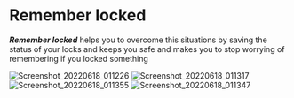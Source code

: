 # Remember locked
***Remember locked*** helps you to overcome this situations by saving the status of your locks and keeps you safe and makes you to stop worrying of remembering if you locked something

![Screenshot_20220618_011226](https://user-images.githubusercontent.com/62098466/174495793-949f2414-693f-446a-811f-c771e6fd622b.png)
![Screenshot_20220618_011317](https://user-images.githubusercontent.com/62098466/174495796-6e337d06-df1f-4345-a669-6844e187a192.png)
![Screenshot_20220618_011355](https://user-images.githubusercontent.com/62098466/174495803-a67c3099-8a59-45fb-acf8-e37eddcd1b89.png)
![Screenshot_20220618_011347](https://user-images.githubusercontent.com/62098466/174495802-7c304e3e-0754-4e4b-b5d7-e85d80034388.png)
